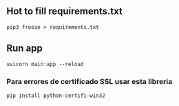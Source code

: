 ## Hot to fill requirements.txt
```shell
pip3 freeze > requirements.txt
```

## Run app
```shell
uvicorn main:app --reload
```

### Para errores de certificado SSL usar esta libreria
```shell
pip install python-certifi-win32
```
